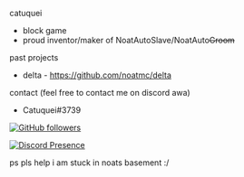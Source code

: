 catuquei
- block game 
- proud inventor/maker of NoatAutoSlave/NoatAuto~~Groom~~

past projects
- delta - https://github.com/noatmc/delta


contact (feel free to contact me on discord awa)
- Catuquei#3739

[![GitHub followers](https://img.shields.io/github/followers/Catuquei.svg?style=social&label=Followers)](https://github.com/Catuquei?tab=followers)


[![Discord Presence](https://lanyard.cnrad.dev/api/531501086855397377)](https://discord.com/users/531501086855397377)

ps pls help i am stuck in noats basement :/


